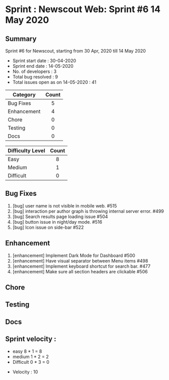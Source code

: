 # Sprint : Newscout Web: Sprint #6 14 May 2020

## Summary

Sprint #6 for Newscout, starting from 30 Apr, 2020 till 14 May 2020

- Sprint start date : 30-04-2020
- Sprint end date : 14-05-2020
- No. of developers : 3
- Total bug resolved : 9
- Total issues open as on 14-05-2020 : 41

| Category    | Count |
| ----------- | :---: |
| Bug Fixes   |   5   |
| Enhancement |   4   |
| Chore       |   0   |
| Testing     |   0   |
| Docs        |   0   |

| Difficulty Level | Count |
| ---------------- | :---: |
| Easy             |   8   |
| Medium           |   1   |
| Difficult        |   0   |

## Bug Fixes

1. [bug] user name is not visible in mobile web. #515
1. [bug] interaction per author graph is throwing internal server error. #499
1. [bug] Search results page loading issue #504
1. [bug] button issue in night/day mode. #516
1. [bug] Icon issue on side-bar #522

## Enhancement

1. [enhancement] Implement Dark Mode for Dashboard #500
1. [enhancement] Have visual separator between Menu items #498
1. [enhancement] Implement keyboard shortcut for search bar. #477
1. [enhancement] Make sure all section headers are clickable #506

## Chore

## Testing

## Docs

## Sprint velocity :

- easy 8 \* 1 = 8
- medium 1 \* 2 = 2
- Difficult 0 \* 3 = 0

* Velocity : 10
